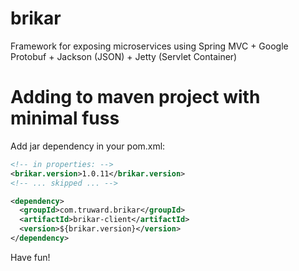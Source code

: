 brikar
======

Framework for exposing microservices using Spring MVC + Google Protobuf + Jackson (JSON) + Jetty (Servlet Container)

# Adding to maven project with minimal fuss


Add jar dependency in your pom.xml:

```xml
<!-- in properties: -->
<brikar.version>1.0.11</brikar.version>
<!-- ... skipped ... -->

<dependency>
  <groupId>com.truward.brikar</groupId>
  <artifactId>brikar-client</artifactId>
  <version>${brikar.version}</version>
</dependency>
```

Have fun!

